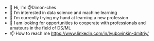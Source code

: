 - 👋 Hi, I’m @Dimon-ches
- 👀 I’m interested in data science and machine learning
- 🌱 I’m currently trying my hand at learning a new profession
- 💞️ I am looking for opportunities to cooperate with professionals and amateurs in the field of DS/ML
- 📫 How to reach me https://www.linkedin.com/in/lyubovinkin-dmitriy/

<!---
Dimon-ches/Dimon-ches is a ✨ special ✨ repository because its `README.md` (this file) appears on your GitHub profile.
You can click the Preview link to take a look at your changes.
--->
